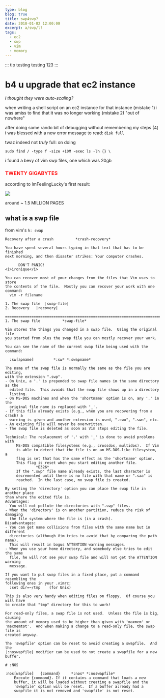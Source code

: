 ```yaml
---
type: blog
blog: true
title: swp4swp?
date: 2018-01-02 12:00:00
excerpt: a/swp/l?
tags:
  - ec2
  - swp
  - vim
  - memory
---
```



::: tip
testing testing 123
:::

# b4 u upgrade that ec2 instance

_i thought they were *auto*-scaling?_

when writing a shell script on an ec2 instance for that instance (mistake 1) i was amiss to find
that it was no longer working (mistake 2) "out of nowhere"

after doing some rando bit of debugging without remembering my steps (4) i was blessed with a new
error message to read: `disk full`

twaz indeed not *truly* full: on doing

```shell
sudo find / -type f -size +10M -exec ls -lh {} \
```

i found a bevy of vim swp files, one which was 20gb

<h3 style='color: red; font-weight: 600'>TWENTY GIGABYTES</h3>

according to ImFeelingLucky's first result:

<img src="https://res.cloudinary.com/cloudimgts/image/upload/v1537247911/EMLandTXTfiles.jpg" />

around ~ 1.5 MILLION PAGES

## what is a swp file

from vim's `h: swap`

```
Recovery after a crash          *crash-recovery*

You have spent several hours typing in that text that has to be finished
next morning, and then disaster strikes: Your computer crashes.

      DON'T PANIC!
<i>ironique</i>

You can recover most of your changes from the files that Vim uses to store
the contents of the file.  Mostly you can recover your work with one command:
  vim -r filename

1. The swap file  |swap-file|
2. Recovery   |recovery|

==============================================================================
1. The swap file          *swap-file*

Vim stores the things you changed in a swap file.  Using the original file
you started from plus the swap file you can mostly recover your work.

You can see the name of the current swap file being used with the command:

  :sw[apname]         *:sw* *:swapname*

The name of the swap file is normally the same as the file you are editing,
with the extension ".swp".
- On Unix, a '.' is prepended to swap file names in the same directory as the
  edited file.  This avoids that the swap file shows up in a directory
  listing.
- On MS-DOS machines and when the 'shortname' option is on, any '.' in the
  original file name is replaced with '_'.
- If this file already exists (e.g., when you are recovering from a crash) a
  warning is given and another extension is used, ".swo", ".swn", etc.
- An existing file will never be overwritten.
- The swap file is deleted as soon as Vim stops editing the file.

Technical: The replacement of '.' with '_' is done to avoid problems with
     MS-DOS compatible filesystems (e.g., crossdos, multidos).  If Vim
     is able to detect that the file is on an MS-DOS-like filesystem, a
     flag is set that has the same effect as the 'shortname' option.
     This flag is reset when you start editing another file.
              *E326*
     If the ".swp" file name already exists, the last character is
     decremented until there is no file with that name or ".saa" is
     reached.  In the last case, no swap file is created.

By setting the 'directory' option you can place the swap file in another place
than where the edited file is.
Advantages:
- You will not pollute the directories with ".swp" files.
- When the 'directory' is on another partition, reduce the risk of damaging
  the file system where the file is (in a crash).
Disadvantages:
- You can get name collisions from files with the same name but in different
  directories (although Vim tries to avoid that by comparing the path name).
  This will result in bogus ATTENTION warning messages.
- When you use your home directory, and somebody else tries to edit the same
  file, he will not see your swap file and will not get the ATTENTION warning
  message.

If you want to put swap files in a fixed place, put a command resembling the
following ones in your .vimrc:
  :set dir=~/tmp    (for Unix)

This is also very handy when editing files on floppy.  Of course you will have
to create that "tmp" directory for this to work!

For read-only files, a swap file is not used.  Unless the file is big, causing
the amount of memory used to be higher than given with 'maxmem' or
'maxmemtot'.  And when making a change to a read-only file, the swap file is
created anyway.

The 'swapfile' option can be reset to avoid creating a swapfile.  And the
|:noswapfile| modifier can be used to not create a swapfile for a new buffer.

# :NOS

:nos[wapfile]   {command}     *:nos* *:noswapfile*
    Execute {command}. If it contains a command that loads a new
    buffer, it will be loaded without creating a swapfile and the
    'swapfile' option will be reset.  If a buffer already had a
    swapfile it is not removed and 'swapfile' is not reset.
```

